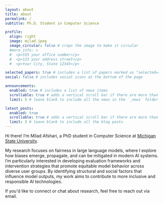```yaml
---
layout: about
title: about
permalink: /
subtitle: Ph.D. Student in Computer Science

profile:
  align: right
  image: milad.jpeg
  image_circular: false # crops the image to make it circular
  #more_info: >
  #  <p>555 your office number</p>
  #  <p>123 your address street</p>
  #  <p>Your City, State 12345</p>

selected_papers: true # includes a list of papers marked as "selected={true}"
social: false # includes social icons at the bottom of the page

announcements:
  enabled: true # includes a list of news items
  scrollable: true # adds a vertical scroll bar if there are more than 3 news items
  limit: 5 # leave blank to include all the news in the `_news` folder

latest_posts:
  enabled: true
  scrollable: true # adds a vertical scroll bar if there are more than 3 new posts items
  limit: 3 # leave blank to include all the blog posts
---
```


Hi there! I’m Milad Afshari, a PhD student in Computer Science at <a href='https://msu.edu/'>Michigan State University</a>.

My research focuses on fairness in large language models, where I explore how biases emerge, propagate, and can be mitigated in modern AI systems. I’m particularly interested in developing evaluation frameworks and intervention strategies that promote equitable model behavior across diverse user groups. By identifying structural and social factors that influence model outputs, my work aims to contribute to more inclusive and responsible AI technologies.

If you'd like to connect or chat about research, feel free to reach out via email.

